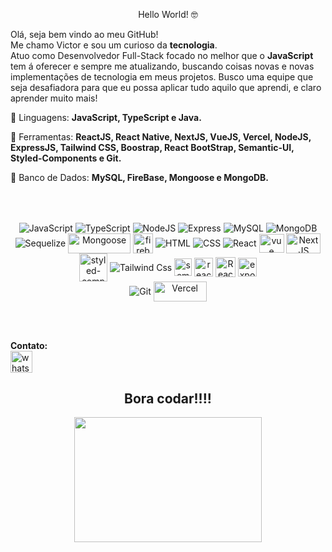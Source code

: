 <span align="center">

Hello World! 🤓

</span>


<p align="left">
  Olá, seja bem vindo ao meu GitHub! <br>
  Me chamo Victor e sou um curioso da <strong>tecnologia</strong>. <br>
  Atuo como Desenvolvedor Full-Stack focado no melhor que o <strong>JavaScript</strong> tem á oferecer e sempre me atualizando, buscando coisas novas e novas implementações de tecnologia em meus projetos.
  Busco uma equipe que seja desafiadora para que eu possa aplicar tudo aquilo que aprendi, e claro aprender muito mais! 
</p>

<p align="left">
  🦄 Linguagens: <strong>JavaScript, TypeScript e Java.</strong>
</p>

<p align="left">
  💼 Ferramentas: <strong>ReactJS, React Native, NextJS, VueJS, Vercel, NodeJS, ExpressJS, Tailwind CSS, Boostrap, React BootStrap, Semantic-UI, Styled-Components e Git.</strong>
</p>

<p align="left">
  🎲 Banco de Dados: <strong>MySQL, FireBase, Mongoose e MongoDB.</strong>
</p>

<br><br>

<p align="center">

 <img align="center" alt="JavaScript" src="https://img.shields.io/badge/JavaScript-F7DF1E?style=for-the-badge&logo=javascript&logoColor=black" /> 
 <img align="center" alt="TypeScript" src="https://img.shields.io/badge/TypeScript-007ACC?style=for-the-badge&logo=typescript&logoColor=white" />
 <img align="center" alt="NodeJS" src="https://img.shields.io/badge/Node.js-43853D?style=for-the-badge&logo=node.js&logoColor=white" />
 <img align="center" alt="Express" src="https://img.shields.io/badge/Express.js-000000?style=for-the-badge&logo=express&logoColor=white">
 <img align="center" alt="MySQL" src="https://img.shields.io/badge/MySQL-005C84?style=for-the-badge&logo=mysql&logoColor=white">
 <img align="center" alt="MongoDB" src="https://img.shields.io/badge/MongoDB-4EA94B?style=for-the-badge&logo=mongodb&logoColor=white">
 <img align="center" alt="Sequelize" src="https://img.shields.io/badge/Sequelize-52B0E7?style=for-the-badge&logo=Sequelize&logoColor=white">
 <img align="center" alt="Mongoose" src="https://lh4.googleusercontent.com/g_LM2kHik0YOQuQHnJz0L640IhT_bP_YJeV7k0KHFhCNsLU9P9y7Bk6RUb2KDHpdo5WHlKE6irD0f2KcjeGZBOlWFf6G28kFYernrTnIsL45mr9DoEuPz7Niq8nAr2r_AC212YHq"  height='32' width="100" />
 <img align="center" alt="firebase" src="https://logowik.com/content/uploads/images/firebase.jpg" height="32" />
 <img align="center" alt="HTML"  src="https://camo.githubusercontent.com/7a6cbdfb7f27165fd8e8a8a802b424a3ed61bee3583af3fb905e598f714ef9ad/68747470733a2f2f696d672e736869656c64732e696f2f62616467652f2d48544d4c2d4533344632363f7374796c653d666f722d7468652d6261646765266c6f676f3d68746d6c35266c6f676f436f6c6f723d7768697465"> 
 <img align="center" alt="CSS"  src="https://camo.githubusercontent.com/2a110c99be16f2df1956a169a270f4084e7a346f1c5f7b8cacdee39839520498/68747470733a2f2f696d672e736869656c64732e696f2f62616467652f2d4353532d3135373242363f7374796c653d666f722d7468652d6261646765266c6f676f3d63737333266c6f676f436f6c6f723d7768697465" />
 <img align="center" alt="React" src="https://img.shields.io/badge/React-20232A?style=for-the-badge&logo=react&logoColor=61DAFB" />
 <img alt="vue" align="center" height="30" width="40" src="https://cdn.jsdelivr.net/gh/devicons/devicon/icons/vuejs/vuejs-original.svg" />
 <img align="center" alt="NextJS" src="https://logowik.com/content/uploads/images/nextjs7685.logowik.com.webp" height="32" width="55" />
 <img align="center" alt="styled-components" src="https://creazilla-store.fra1.digitaloceanspaces.com/icons/3270709/styled-components-icon-md.png" height="45"/>
 <img align="center" alt="Tailwind Css" src="https://img.shields.io/badge/Tailwind_CSS-38B2AC?style=for-the-badge&logo=tailwind-css&logoColor=white" />
 <img align="center" alt="semantic-ui" src="https://static-00.iconduck.com/assets.00/semantic-ui-icon-2048x2048-dtumoayv.png" height="28" />
 <img align="center" alt="react-boostrap" src="https://res.cloudinary.com/practicaldev/image/fetch/s--Dn5uwm_u--/c_limit%2Cf_auto%2Cfl_progressive%2Cq_auto%2Cw_880/https://dev-to-uploads.s3.amazonaws.com/uploads/articles/rrcxbeyket6u4qp7gcxo.png"    height="30" />
 <img align="center" alt="React-Native" src="https://www.pngitem.com/pimgs/m/514-5142665_react-native-transparent-react-native-logo-png-png.png" height="32" />
 <img align="center" alt="expo" src="https://upload.wikimedia.org/wikipedia/commons/thumb/4/48/Expo-logo-wordmark.svg/2560px-Expo-logo-wordmark.svg.png" height="30" />
  <br>
 <img align="center" alt="Git" src="https://img.shields.io/badge/Git-E34F26?style=for-the-badge&logo=git&logoColor=white" />
 <img align="center" alt="Vercel" src="https://logovtor.com/wp-content/uploads/2020/10/vercel-inc-logo-vector.png" height="32" width="85" />

  <br><br>
 
 <!-- 
<div align="center">
  <img height="180em" src="https://github-readme-stats.vercel.app/api?username=Tuviccfp&show_icons=true&theme=tokyonight&include_all_commits=false&count_private=true"/>
  <img height="180em" src="https://github-readme-stats.vercel.app/api/top-langs/?username=Tuviccfp&layout=compact&langs_count=7&theme=tokyonight"/>
</div>
  -->

</p>
<p align="left">
<strong>Contato:</strong><br>
  <a href="https://wa.me/+5521964818546"><img alt="whatsapp" src="https://cdn.iconscout.com/icon/free/png-256/free-whatsapp-4408609-3649967.png?f=webp" height="35" /> </a>
</p>
<div align="center">
<h2>Bora codar!!!!</h2>
<img align="center" height="200" width="300" src="https://media.giphy.com/media/ZVik7pBtu9dNS/giphy.gif">
</div>
